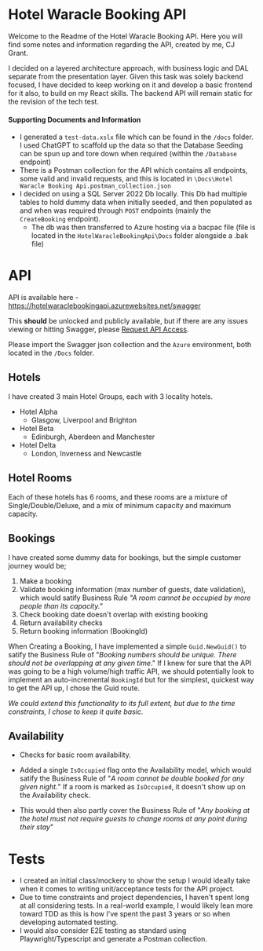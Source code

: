 # Hotel Waracle Booking API

Welcome to the Readme of the Hotel Waracle Booking API. Here you will find some notes and information regarding the API, created by me, CJ Grant.

I decided on a layered architecture approach, with business logic and DAL separate from the presentation layer. Given this task was solely backend focused, I have decided to keep working on it and develop a basic frontend for it also, to build on my React skills. The backend API will remain static for the revision of the tech test.

#### Supporting Documents and Information

* I generated a `test-data.xslx` file which can be found in the `/docs` folder. I used ChatGPT to scaffold up the data so that the Database Seeding can be spun up and tore down when required (within the `/Database` endpoint)
* There is a Postman collection for the API which contains all endpoints, some valid and invalid requests, and this is located in `\Docs\Hotel Waracle Booking Api.postman_collection.json`
* I decided on using a SQL Server 2022 Db locally. This Db had multiple tables to hold dummy data when initially seeded, and then populated as and when was required through `POST` endpoints (mainly the `CreateBooking` endpoint).
    - The db was then transferred to Azure hosting via a bacpac file (file is located in the  `HotelWaracleBookingApi\Docs` folder alongside a .bak file)

# API

API is available here - https://hotelwaraclebookingapi.azurewebsites.net/swagger

This **should** be unlocked and publicly available, but if there are any issues viewing or hitting Swagger, please  <a href="mailto:cjpayne27@gmail.com?subject=HotelWaracle%20Azure%20API%20access%20request">Request API Access</a>.

Please import the Swagger json collection and the `Azure` environment, both located in the `/Docs` folder.

## Hotels
 
I have created 3 main Hotel Groups, each with 3 locality hotels.

- Hotel Alpha
    - Glasgow, Liverpool and Brighton
- Hotel Beta
    - Edinburgh, Aberdeen and Manchester
- Hotel Delta
    - London, Inverness and Newcastle

## Hotel Rooms

Each of these hotels has 6 rooms, and these rooms are a mixture of Single/Double/Deluxe, and a mix of minimum capacity and maximum capacity.

## Bookings

I have created some dummy data for bookings, but the simple customer journey would be;

1. Make a booking
2. Validate booking information (max number of guests, date validation), which would satify Business Rule *"A room cannot be occupied by more people than its capacity."*
3. Check booking date doesn't overlap with existing booking
4. Return availability checks
5. Return booking information (BookingId)

When Creating a Booking, I have implemented a simple `Guid.NewGuid()` to satify the Business Rule of "*Booking numbers should be unique. There should not be overlapping at any given time*." If I knew for sure that the API was going to be a high volume/high traffic API, we should potentially look to implement an auto-incremental `BookingId` but for the simplest, quickest way to get the API up, I chose the Guid route.

_We could extend this functionality to its full extent, but due to the time constraints, I chose to keep it quite basic._

## Availability

* Checks for basic room availability.
* Added a single `IsOccupied` flag onto the Availability model, which would satify the Business Rule of "*A room cannot be double booked for any given night.*" If a room is marked as `IsOccupied`, it doesn't show up on the Availability check.

* This would then also partly cover the Business Rule of "*Any booking at the hotel must not require guests to change rooms at any point during their stay*"

# Tests

* I created an initial class/mockery to show the setup I would ideally take when it comes to writing unit/acceptance tests for the API project.
* Due to time constraints and project dependencies, I haven't spent long at all considering tests. In a real-world example, I would likely lean more toward TDD as this is how I've spent the past 3 years or so when developing automated testing.
* I would also consider E2E testing as standard using Playwright/Typescript and generate a Postman collection.